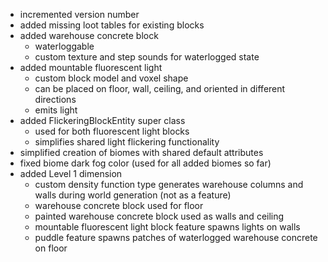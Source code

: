 - incremented version number
- added missing loot tables for existing blocks
- added warehouse concrete block
  - waterloggable
  - custom texture and step sounds for waterlogged state
- added mountable fluorescent light
  - custom block model and voxel shape
  - can be placed on floor, wall, ceiling, and oriented in different directions
  - emits light
- added FlickeringBlockEntity super class
  - used for both fluorescent light blocks
  - simplifies shared light flickering functionality
- simplified creation of biomes with shared default attributes
- fixed biome dark fog color (used for all added biomes so far)
- added Level 1 dimension
  - custom density function type generates warehouse columns and walls during world generation (not as a feature)
  - warehouse concrete block used for floor
  - painted warehouse concrete block used as walls and ceiling
  - mountable fluorescent light block feature spawns lights on walls
  - puddle feature spawns patches of waterlogged warehouse concrete on floor